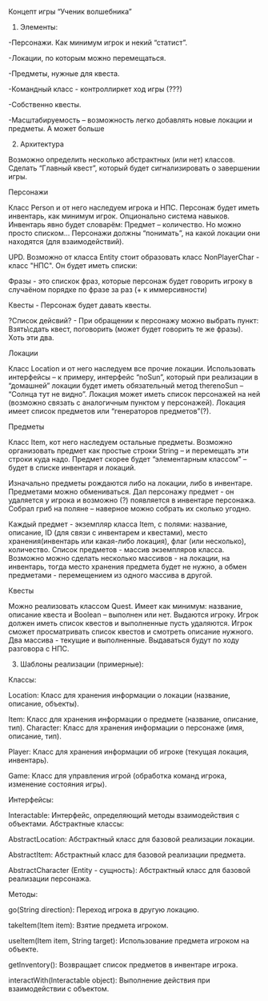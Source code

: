 Концепт игры “Ученик волшебника”

1) Элементы:

-Персонажи. Как минимум игрок и некий “статист”.

-Локации, по которым можно перемещаться.

-Предметы, нужные для квеста.

-Командный класс - контроллиркет ход игры (???)

-Собственно квесты.

-Масштабируемость – возможность легко добавлять новые локации и предметы. А может больше

2) Архитектура

Возможно определить несколько абстрактных (или нет) классов.
Сделать “Главный квест”, который будет сигнализировать о завершении игры.

Персонажи

Класс Person и от него наследуем игрока и НПС.
Персонаж будет иметь инвентарь, как минимум игрок. Опционально система навыков. Инвентарь явно будет словарём: Предмет – количество. Но можно просто списком…
Персонажи должны “понимать”, на какой локации они находятся (для взаимодействий).

UPD. Возможно от класса Entity стоит образовать класс NonPlayerChar - класс "НПС". Он будет иметь списки: 

Фразы - это спискок фраз, которые персонаж будет говорить игроку в случаёном порядке по фразе за раз (+ к иммерсивности)

Квесты - Персонаж будет давать квесты.

?Список дейсвий? - При обращении к персонажу можно выбрать пункт: Взять\сдать квест, поговорить (может будет говорить те же фразы). Хоть эти два.

Локации

Класс Location и от него наследуем все прочие локации. Использовать интерфейсы – к примеру, интерфейс “noSun”, который при реализации в “домашней” локации будет иметь обязательный метод therenoSun – “Солнца тут не видно”.
Локация может иметь список персонажей на ней (возможно связать с аналогичным пунктом у персонажей).
Локация имеет список предметов или “генераторов предметов”(?).

Предметы

Класс Item, кот него наследуем остальные предметы. Возможно организовать предмет как простые строки String – и перемещать эти строки куда надо.
Предмет скорее будет “элементарным классом” – будет в списке инвентаря и локаций.

Изначально предметы рождаются либо на локации, либо в инвентаре.
Предметами можно обмениваться. Дал персонажу предмет - он удаляется у игрока и возможно (?) появляется в инвентаре персонажа. Собрал гриб на поляне – наверное можно собрать их сколько угодно.

Каждый предмет - экземпляр класса Item, с полями: название, описание, ID (для связи с инвентарем и квестами), место хранения(инвентарь или какая-либо локация), флаг (или несколько), количество.
Список предметов - массив экземпляров класса. Возможно можно сделать несколько массивов - на локации, на инвентарь, тогда место хранения предмета будет не нужно, а обмен предметами - перемещением из одного массива в другой.

Квесты

Можно реализовать классом Quest. Имеет как минимум: название, описание квеста и Boolean – выполнен или нет.
Выдаются игроку. Игрок должен иметь список квестов и выполненные пусть удаляются.
Игрок сможет просматривать список квестов и смотреть описание нужного.
Два массива - текущие и выполненные. Выдаваться будут по ходу разговора с НПС.

3) Шаблоны реализации (примерные):

Классы:

Location: Класс для хранения информации о локации (название, описание,
объекты).

Item: Класс для хранения информации о предмете (название, описание,
тип).
Character: Класс для хранения информации о персонаже (имя, описание,
тип).

Player: Класс для хранения информации об игроке (текущая локация, инвентарь).

Game: Класс для управления игрой (обработка команд игрока, изменение
состояния игры).

Интерфейсы:

Interactable: Интерфейс, определяющий методы взаимодействия с объектами.
Абстрактные классы:


AbstractLocation: Абстрактный класс для базовой реализации локации.

AbstractItem: Абстрактный класс для базовой реализации предмета.

AbstractCharacter (Entity - сущность): Абстрактный класс для базовой реализации персонажа.


Методы:

go(String direction): Переход игрока в другую локацию.

takeItem(Item item): Взятие предмета игроком.

useItem(Item item, String target): Использование предмета игроком на
объекте.

getInventory(): Возвращает список предметов в инвентаре игрока.

interactWith(Interactable object): Выполнение действия при взаимодействии с объектом.

